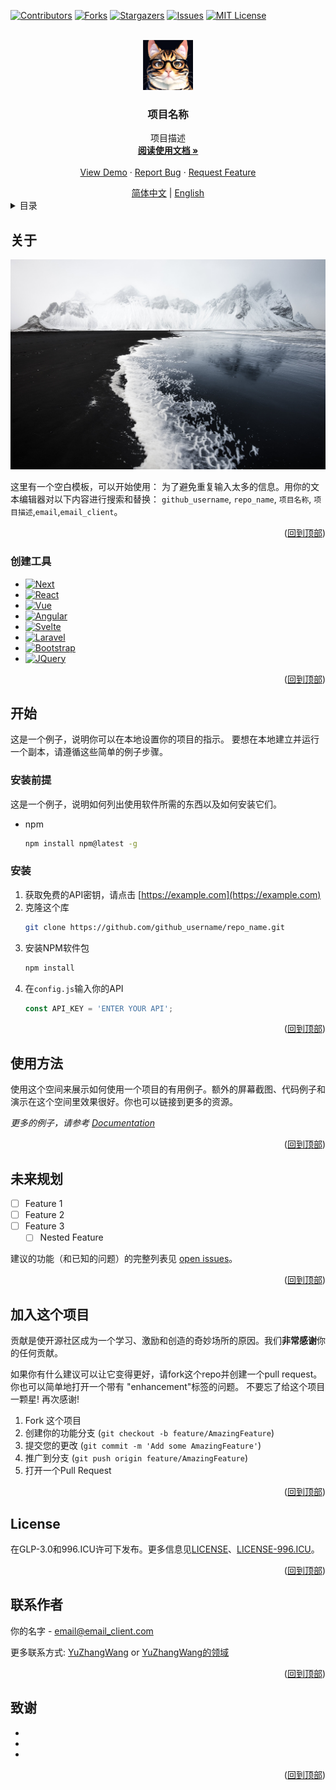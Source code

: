<!-- Improved compatibility of 回到顶部 link: See: https://github.com/othneildrew/Best-README-Template/pull/73 -->
<a name="readme-top"></a>
<!--
*** Thanks for checking out the Best-README-Template. If you have a suggestion
*** that would make this better, please fork the repo and create a pull request
*** or simply open an issue with the tag "enhancement".
*** Don't forget to give the project a star!
*** Thanks again! Now go create something AMAZING! :D
-->



<!-- PROJECT SHIELDS -->
<!--
*** I'm using markdown "reference style" links for readability.
*** Reference links are enclosed in brackets [ ] instead of parentheses ( ).
*** See the bottom of this document for the declaration of the reference variables
*** for contributors-url, forks-url, etc. This is an optional, concise syntax you may use.
*** https://www.markdownguide.org/basic-syntax/#reference-style-links
-->
[![Contributors][contributors-shield]][contributors-url]
[![Forks][forks-shield]][forks-url]
[![Stargazers][stars-shield]][stars-url]
[![Issues][issues-shield]][issues-url]
[![MIT License][license-shield]][license-url]



<!-- PROJECT LOGO -->
<br />
<div align="center">
  <a href="https://github.com/github_username/repo_name">
    <img src="images/logo.png" alt="Logo" width="80" height="80">
  </a>

<h3 align="center">项目名称</h3>

  <p align="center">
    项目描述
    <br />
    <a href="https://github.com/github_username/repo_name"><strong>阅读使用文档 »</strong></a>
    <br />
    <br />
    <a href="https://github.com/github_username/repo_name">View Demo</a>
    ·
    <a href="https://github.com/github_username/repo_name/issues">Report Bug</a>
    ·
    <a href="https://github.com/github_username/repo_name/issues">Request Feature</a>
  </p>
</div>


<div align="center">
<a href="./README.md">简体中文</a> |
<a href="./README-EN.md">English</a>
</div>


<!-- TABLE OF CONTENTS -->
<details>
  <summary>目录</summary>
  <ol>
    <li>
      <a href="#关于">关于</a>
      <ul>
        <li><a href="#创建工具">创建工具</a></li>
      </ul>
    </li>
    <li>
      <a href="#开始">开始</a>
      <ul>
        <li><a href="#安装前提">安装前提</a></li>
        <li><a href="#安装">安装</a></li>
      </ul>
    </li>
    <li><a href="#使用方法">使用方法</a></li>
    <li><a href="#未来规划">未来规划</a></li>
    <li><a href="#加入这个项目">加入这个项目</a></li>
    <li><a href="#license">License</a></li>
    <li><a href="#联系作者">联系作者</a></li>
    <li><a href="#致谢">致谢</a></li>
  </ol>
</details>



<!-- ABOUT THE PROJECT -->
## 关于

[![Product Name Screen Shot][product-screenshot]](https://example.com)

这里有一个空白模板，可以开始使用： 为了避免重复输入太多的信息。用你的文本编辑器对以下内容进行搜索和替换： `github_username`, `repo_name`, `项目名称`, `项目描述`,`email`,`email_client`。

<p align="right">(<a href="#readme-top">回到顶部</a>)</p>



### 创建工具

* [![Next][Next.js]][Next-url]
* [![React][React.js]][React-url]
* [![Vue][Vue.js]][Vue-url]
* [![Angular][Angular.io]][Angular-url]
* [![Svelte][Svelte.dev]][Svelte-url]
* [![Laravel][Laravel.com]][Laravel-url]
* [![Bootstrap][Bootstrap.com]][Bootstrap-url]
* [![JQuery][JQuery.com]][JQuery-url]

<p align="right">(<a href="#readme-top">回到顶部</a>)</p>



<!-- GETTING STARTED -->
## 开始

这是一个例子，说明你可以在本地设置你的项目的指示。
要想在本地建立并运行一个副本，请遵循这些简单的例子步骤。

### 安装前提

这是一个例子，说明如何列出使用软件所需的东西以及如何安装它们。
* npm
  ```sh
  npm install npm@latest -g
  ```

### 安装

1. 获取免费的API密钥，请点击 [https://example.com](https://example.com)
2. 克隆这个库
   ```sh
   git clone https://github.com/github_username/repo_name.git
   ```
3. 安装NPM软件包
   ```sh
   npm install
   ```
4. 在`config.js`输入你的API 
   ```js
   const API_KEY = 'ENTER YOUR API';
   ```

<p align="right">(<a href="#readme-top">回到顶部</a>)</p>



<!-- USAGE EXAMPLES -->
## 使用方法

使用这个空间来展示如何使用一个项目的有用例子。额外的屏幕截图、代码例子和演示在这个空间里效果很好。你也可以链接到更多的资源。

_更多的例子，请参考 [Documentation](https://example.com)_

<p align="right">(<a href="#readme-top">回到顶部</a>)</p>



<!-- ROADMAP -->
## 未来规划

- [ ] Feature 1
- [ ] Feature 2
- [ ] Feature 3
    - [ ] Nested Feature

建议的功能（和已知的问题）的完整列表见 [open issues](https://github.com/github_username/repo_name/issues)。

<p align="right">(<a href="#readme-top">回到顶部</a>)</p>



<!-- CONTRIBUTING -->
## 加入这个项目

贡献是使开源社区成为一个学习、激励和创造的奇妙场所的原因。我们**非常感谢**你的任何贡献。

如果你有什么建议可以让它变得更好，请fork这个repo并创建一个pull request。你也可以简单地打开一个带有 "enhancement"标签的问题。
不要忘了给这个项目一颗星! 再次感谢!

1. Fork 这个项目
2. 创建你的功能分支 (`git checkout -b feature/AmazingFeature`)
3. 提交您的更改 (`git commit -m 'Add some AmazingFeature'`)
4. 推广到分支 (`git push origin feature/AmazingFeature`)
5. 打开一个Pull Request

<p align="right">(<a href="#readme-top">回到顶部</a>)</p>



<!-- LICENSE -->
## License

在GLP-3.0和996.ICU许可下发布。更多信息见<a href="./LICENSE">LICENSE</a>、<a href="./LICENSE-996.ICU">LICENSE-996.ICU</a>。

<p align="right">(<a href="#readme-top">回到顶部</a>)</p>



<!-- CONTACT -->
## 联系作者

你的名字 - email@email_client.com

更多联系方式:
[ YuZhangWang](https://github.com/YuZhangWang) or
[YuZhangWang的领域](https://yuzhang.wang/about)

<p align="right">(<a href="#readme-top">回到顶部</a>)</p>



<!-- ACKNOWLEDGMENTS -->
## 致谢

* []()
* []()
* []()

<p align="right">(<a href="#readme-top">回到顶部</a>)</p>



<!-- MARKDOWN LINKS & IMAGES -->
<!-- https://www.markdownguide.org/basic-syntax/#reference-style-links -->
[contributors-shield]: https://img.shields.io/github/contributors/github_username/repo_name.svg?style=for-the-badge
[contributors-url]: https://github.com/github_username/repo_name/graphs/contributors

[forks-shield]: https://img.shields.io/github/forks/github_username/repo_name.svg?style=for-the-badge
[forks-url]: https://github.com/github_username/repo_name/network/members

[stars-shield]: https://img.shields.io/github/stars/github_username/repo_name.svg?style=for-the-badge
[stars-url]: https://github.com/github_username/repo_name/stargazers

[issues-shield]: https://img.shields.io/github/issues/github_username/repo_name.svg?style=for-the-badge
[issues-url]: https://github.com/github_username/repo_name/issues

[license-shield]: https://img.shields.io/github/license/github_username/repo_name.svg?style=for-the-badge
[license-url]: https://github.com/github_username/repo_name/blob/master/LICENSE.txt


[product-screenshot]: images/screenshot.jpg

[Next.js]: https://img.shields.io/badge/next.js-000000?style=for-the-badge&logo=nextdotjs&logoColor=white
[Next-url]: https://nextjs.org/

[React.js]: https://img.shields.io/badge/React-20232A?style=for-the-badge&logo=react&logoColor=61DAFB
[React-url]: https://reactjs.org/

[Vue.js]: https://img.shields.io/badge/Vue.js-35495E?style=for-the-badge&logo=vuedotjs&logoColor=4FC08D
[Vue-url]: https://vuejs.org/

[Angular.io]: https://img.shields.io/badge/Angular-DD0031?style=for-the-badge&logo=angular&logoColor=white
[Angular-url]: https://angular.io/

[Svelte.dev]: https://img.shields.io/badge/Svelte-4A4A55?style=for-the-badge&logo=svelte&logoColor=FF3E00
[Svelte-url]: https://svelte.dev/

[Laravel.com]: https://img.shields.io/badge/Laravel-FF2D20?style=for-the-badge&logo=laravel&logoColor=white
[Laravel-url]: https://laravel.com

[Bootstrap.com]: https://img.shields.io/badge/Bootstrap-563D7C?style=for-the-badge&logo=bootstrap&logoColor=white
[Bootstrap-url]: https://getbootstrap.com

[JQuery.com]: https://img.shields.io/badge/jQuery-0769AD?style=for-the-badge&logo=jquery&logoColor=white
[JQuery-url]: https://jquery.com 
